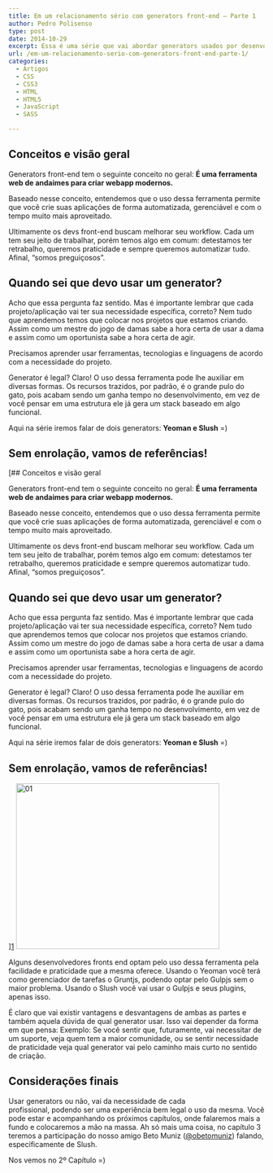 ```yaml
---
title: Em um relacionamento sério com generators front-end – Parte 1
author: Pedro Polisenso
type: post
date: 2014-10-29
excerpt: Essa é uma série que vai abordar generators usados por desenvolvedores front end no mercado. Um post que vai mostrar desde conceitos até a prática, que convém a nós é o que mais interessa.
url: /em-um-relacionamento-serio-com-generators-front-end-parte-1/
categories:
  - Artigos
  - CSS
  - CSS3
  - HTML
  - HTML5
  - JavaScript
  - SASS

---
```

## Conceitos e visão geral

Generators front-end tem o seguinte conceito no geral: **É uma ferramenta web de andaimes para criar webapp modernos.**

Baseado nesse conceito, entendemos que o uso dessa ferramenta permite que você crie suas aplicações de forma automatizada, gerenciável e com o tempo muito mais aproveitado.

Ultimamente os devs front-end buscam melhorar seu workflow. Cada um tem seu jeito de trabalhar, porém temos algo em comum: detestamos ter retrabalho, queremos praticidade e sempre queremos automatizar tudo. Afinal, “somos preguiçosos”.

## Quando sei que devo usar um generator?

Acho que essa pergunta faz sentido. Mas é importante lembrar que cada projeto/aplicação vai ter sua necessidade específica, correto? Nem tudo que aprendemos temos que colocar nos projetos que estamos criando. Assim como um mestre do jogo de damas sabe a hora certa de usar a dama e assim como um oportunista sabe a hora certa de agir.

Precisamos aprender usar ferramentas, tecnologias e linguagens de acordo com a necessidade do projeto.

Generator é legal? Claro! O uso dessa ferramenta pode lhe auxiliar em diversas formas. Os recursos trazidos, por padrão, é o grande pulo do gato, pois acabam sendo um ganha tempo no desenvolvimento, em vez de você pensar em uma estrutura ele já gera um stack baseado em algo funcional.

Aqui na série iremos falar de dois generators: **Yeoman e Slush** =)

## Sem enrolação, vamos de referências!

[## Conceitos e visão geral

Generators front-end tem o seguinte conceito no geral: **É uma ferramenta web de andaimes para criar webapp modernos.**

Baseado nesse conceito, entendemos que o uso dessa ferramenta permite que você crie suas aplicações de forma automatizada, gerenciável e com o tempo muito mais aproveitado.

Ultimamente os devs front-end buscam melhorar seu workflow. Cada um tem seu jeito de trabalhar, porém temos algo em comum: detestamos ter retrabalho, queremos praticidade e sempre queremos automatizar tudo. Afinal, “somos preguiçosos”.

## Quando sei que devo usar um generator?

Acho que essa pergunta faz sentido. Mas é importante lembrar que cada projeto/aplicação vai ter sua necessidade específica, correto? Nem tudo que aprendemos temos que colocar nos projetos que estamos criando. Assim como um mestre do jogo de damas sabe a hora certa de usar a dama e assim como um oportunista sabe a hora certa de agir.

Precisamos aprender usar ferramentas, tecnologias e linguagens de acordo com a necessidade do projeto.

Generator é legal? Claro! O uso dessa ferramenta pode lhe auxiliar em diversas formas. Os recursos trazidos, por padrão, é o grande pulo do gato, pois acabam sendo um ganha tempo no desenvolvimento, em vez de você pensar em uma estrutura ele já gera um stack baseado em algo funcional.

Aqui na série iremos falar de dois generators: **Yeoman e Slush** =)

## Sem enrolação, vamos de referências!

][1] [<img class="aligncenter wp-image-44906 size-full" src="http://tableless.com.br/uploads/2014/10/011.jpg" alt="01" width="400" height="326" srcset="uploads/2014/10/011.jpg 400w, uploads/2014/10/011-170x139.jpg 170w" sizes="(max-width: 400px) 100vw, 400px" />][1]

Alguns desenvolvedores fronts end optam pelo uso dessa ferramenta pela facilidade e praticidade que a mesma oferece. Usando o Yeoman você terá como gerenciador de tarefas o Gruntjs, podendo optar pelo Gulpjs sem o maior problema. Usando o Slush você vai usar o Gulpjs e seus plugins, apenas isso.

É claro que vai existir vantagens e desvantagens de ambas as partes e também aquela dúvida de qual generator usar. Isso vai depender da forma em que pensa: Exemplo: Se você sentir que, futuramente, vai necessitar de um suporte, veja quem tem a maior comunidade, ou se sentir necessidade de praticidade veja qual generator vai pelo caminho mais curto no sentido de criação.

## Considerações finais

Usar generators ou não, vai da necessidade de cada profissional, podendo ser uma experiência bem legal o uso da mesma. Você pode estar e acompanhando os próximos capítulos, onde falaremos mais a fundo e colocaremos a mão na massa. Ah só mais uma coisa, no capítulo 3 teremos a participação do nosso amigo Beto Muniz (<a href="https://twitter.com/obetomuniz" target="_blanck">@obetomuniz</a>) falando, especificamente de Slush.

Nos vemos no 2º Capítulo =)

 [1]: http://tableless.com.br/uploads/2014/10/011.jpg